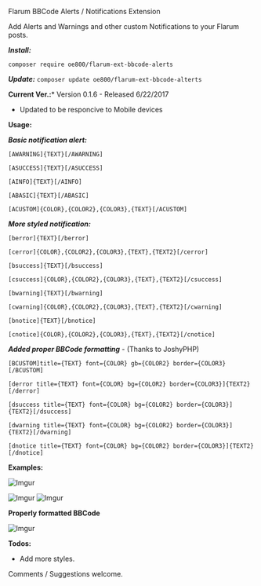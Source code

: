 Flarum BBCode Alerts / Notifications  Extension

Add Alerts and Warnings and other custom Notifications to your Flarum posts.

***Install:***

`composer require oe800/flarum-ext-bbcode-alerts`

***Update:***
`composer update oe800/flarum-ext-bbcode-alterts`

**Current Ver.:***
Version 0.1.6 - Released 6/22/2017
- Updated to be responcive to Mobile devices 


**Usage:**


***Basic notification alert:***


`[AWARNING]{TEXT}[/AWARNING]`


`[ASUCCESS]{TEXT}[/ASUCCESS]`


`[AINFO]{TEXT}[/AINFO]`


`[ABASIC]{TEXT}[/ABASIC]`


`[ACUSTOM]{COLOR},{COLOR2},{COLOR3},{TEXT}[/ACUSTOM]`


***More styled notification:***            


`[berror]{TEXT}[/berror]` 


`[cerror]{COLOR},{COLOR2},{COLOR3},{TEXT},{TEXT2}[/cerror]` 


`[bsuccess]{TEXT}[/bsuccess]` 


`[csuccess]{COLOR},{COLOR2},{COLOR3},{TEXT},{TEXT2}[/csuccess]` 


`[bwarning]{TEXT}[/bwarning]` 


`[cwarning]{COLOR},{COLOR2},{COLOR3},{TEXT},{TEXT2}[/cwarning]` 


`[bnotice]{TEXT}[/bnotice]` 


`[cnotice]{COLOR},{COLOR2},{COLOR3},{TEXT},{TEXT2}[/cnotice]` 


***Added proper BBCode formatting*** - (Thanks to JoshyPHP)


`[BCUSTOM]title={TEXT} font={COLOR} gb={COLOR2} border={COLOR3}[/BCUSTOM]`


`[derror title={TEXT} font={COLOR} bg={COLOR2} border={COLOR3}]{TEXT2}[/derror]`

`[dsuccess title={TEXT} font={COLOR} bg={COLOR2} border={COLOR3}]{TEXT2}[/dsuccess]`

`[dwarning title={TEXT} font={COLOR} bg={COLOR2} border={COLOR3}]{TEXT2}[/dwarning]`

`[dnotice title={TEXT} font={COLOR} bg={COLOR2} border={COLOR3}]{TEXT2}[/dnotice]`


**Examples:**




![Imgur](http://i.imgur.com/ZMXJe9r.png)


![Imgur](http://i.imgur.com/nPvuFdJ.png)
![Imgur](http://i.imgur.com/epDghP3.png?1)

**Properly formatted BBCode**

![Imgur](http://i.imgur.com/wmWPqpr.png)



**Todos:**
 - Add more styles.

Comments / Suggestions welcome.
